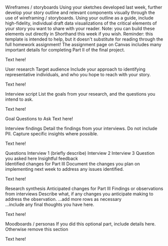 Wireframes / storyboards
Using your sketches developed last week, further develop your story outline and relevant components visually through the use of wireframing / storyboards. Using your outline as a guide, include high-fidelity, individual draft data visualizations of the critical elements of your story you want to share with your reader. Note: you can build these elements out directly in Shorthand this week if you wish. Reminder: this template is intended to help, but it doesn't substitute for reading through the full homework assignment! The assignment page on Canvas includes many important details for completing Part II of the final project.

Text here!

User research
Target audience
Include your approach to identifying representative individuals, and who you hope to reach with your story.

Text here!

Interview script
List the goals from your research, and the questions you intend to ask.

Text here!

Goal	Questions to Ask
Text here!

Interview findings
Detail the findings from your interviews. Do not include PII. Capture specific insights where possible.

Text here!

Questions	Interview 1 (briefly describe)	Interview 2	Interview 3
Question you asked here	Insightful feedback		
Identified changes for Part III
Document the changes you plan on implementing next week to address any issues identified.

Text here!

Research synthesis	Anticipated changes for Part III
Findings or observations from interviews	Describe what, if any changes you anticipate making to address the observation.
...add more rows as necessary	
...include any final thoughts you have here.

Text here!

Moodboards / personas
If you did this optional part, include details here. Otherwise remove this section

Text here!
